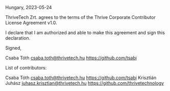 Hungary, 2023-05-24

ThriveTech Zrt. agrees to the terms of the Thrive Corporate Contributor License Agreement v1.0.

I declare that I am authorized and able to make this agreement and sign this declaration.

Signed,

Csaba Tóth csaba.toth@thrivetech.hu https://github.com/tsabi

List of contributors:

Csaba Tóth csaba.toth@thrivetech.hu https://github.com/tsabi
Krisztián Juhász juhasz.krisztian@thrivetech.hu https://github.com/thrivetechnology
